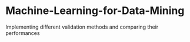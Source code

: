 # Machine-Learning-for-Data-Mining
Implementing different validation methods and comparing their performances
